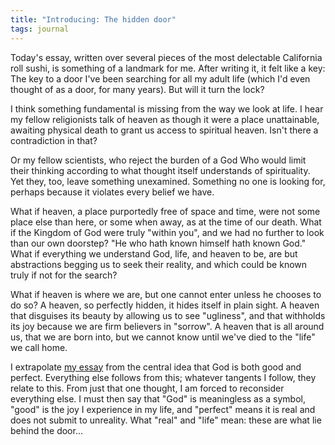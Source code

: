 ```yaml
---
title: "Introducing: The hidden door"
tags: journal
---
```


Today's essay, written over several pieces of the most delectable
California roll sushi, is something of a landmark for me.  After writing
it, it felt like a key: The key to a door I've been searching for all my
adult life (which I'd even thought of as a door, for many years).  But
will it turn the lock?

I think something fundamental is missing from the way we look at life.
I hear my fellow religionists talk of heaven as though it were a place
unattainable, awaiting physical death to grant us access to spiritual
heaven.  Isn't there a contradiction in that?

Or my fellow scientists, who reject the burden of a God Who would limit
their thinking according to what thought itself understands of
spirituality.  Yet they, too, leave something unexamined.  Something no
one is looking for, perhaps because it violates every belief we have.

What if heaven, a place purportedly free of space and time, were not
some place else than here, or some when away, as at the time of our
death.  What if the Kingdom of God were truly "within you", and we had
no further to look than our own doorstep?  "He who hath known himself
hath known God."  What if everything we understand God, life, and heaven
to be, are but abstractions begging us to seek their reality, and which
could be known truly if not for the search?

What if heaven is where we are, but one cannot enter unless he chooses
to do so?  A heaven, so perfectly hidden, it hides itself in plain
sight.  A heaven that disguises its beauty by allowing us to see
"ugliness", and that withholds its joy because we are firm believers in
"sorrow".  A heaven that is all around us, that we are born into, but we
cannot know until we've died to the "life" we call home.

I extrapolate [my essay](the.hidden.door) from the central idea that God is both good and
perfect.  Everything else follows from this; whatever tangents I follow,
they relate to this.  From just that one thought, I am forced to
reconsider everything else.  I must then say that "God" is meaningless
as a symbol, "good" is the joy I experience in my life, and "perfect"
means it is real and does not submit to unreality.  What "real" and
"life" mean: these are what lie behind the door...
